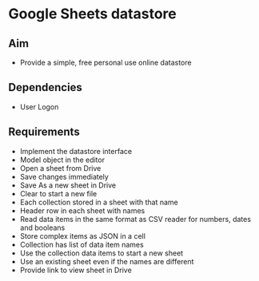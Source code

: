 Google Sheets datastore
=======================

Aim
---

- Provide a simple, free personal use online datastore

Dependencies
------------

- User Logon

Requirements
------------

- Implement the datastore interface
- Model object in the editor
- Open a sheet from Drive
- Save changes immediately
- Save As a new sheet in Drive
- Clear to start a new file
- Each collection stored in a sheet with that name
- Header row in each sheet with names
- Read data items in the same format as CSV reader for numbers, dates and booleans
- Store complex items as JSON in a cell
- Collection has list of data item names
- Use the collection data items to start a new sheet
- Use an existing sheet even if the names are different
- Provide link to view sheet in Drive
